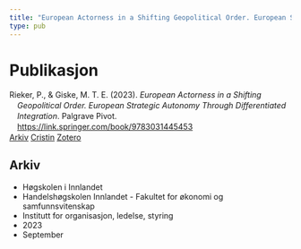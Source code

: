 ```yaml
---
title: "European Actorness in a Shifting Geopolitical Order. European Strategic Autonomy Through Differentiated Integration"
type: pub
---
```

<h1>Publikasjon</h1>
<article id="csl-bib-container-PMNVFLJ6" class="csl-bib-container">
  <div class="csl-bib-body" style="line-height: 1.35; padding-left: 1em; text-indent:-1em;">
  <div class="csl-entry">Rieker, P., &amp; Giske, M. T. E. (2023). <i>European Actorness in a Shifting Geopolitical Order. European Strategic Autonomy Through Differentiated Integration</i>. Palgrave Pivot. <a href="https://link.springer.com/book/9783031445453">https://link.springer.com/book/9783031445453</a></div>
</div>
  <div class="csl-bib-buttons">
    <a href="#taxonomy-article-PMNVFLJ6" class="csl-bib-button">Arkiv</a>
    <a href="https://app.cristin.no/results/show.jsf?id=2176419" alt="Cristin URL" class="csl-bib-button">Cristin</a>
    <a href="http://zotero.org/groups/5022929/items/PMNVFLJ6" alt="Zotero URL" class="csl-bib-button">Zotero</a>
  </div>
  <div id="csl-bib-meta-container-PMNVFLJ6"></div>
</article>
<div id="csl-bib-meta-PMNVFLJ6" class="csl-bib-meta">
  <article id="taxonomy-article-PMNVFLJ6" class="taxonomy-article">
    <h1>Arkiv</h1>
    <ul>
      <li>Høgskolen i Innlandet</li>
      <li>Handelshøgskolen Innlandet - Fakultet for økonomi og samfunnsvitenskap</li>
      <li>Institutt for organisasjon, ledelse, styring</li>
      <li>2023</li>
      <li>September</li>
    </ul>
  </article>
</div>

